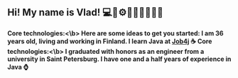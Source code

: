 ## Hi! My name is Vlad! 💻🧠⚙️🚀💡🔧🎯🔥🌐
<b>Core technologies:<\b>
Here are some ideas to get you started:
I am 36 years old, living and working in Finland.
I learn Java at [Job4j](https://job4j.ru/) ☕
<b>Core technologies:<\b>
I graduated with honors as an engineer from a university in Saint Petersburg.
I have one and a half years of experience in Java ⌚

<!--
**vvbudnichenko/vvbudnichenko** is a ✨ _special_ ✨ repository because its `README.md` (this file) appears on your GitHub profile.



- 🔭 I’m currently working on ...
- 🌱 I’m currently learning ...
- 👯 I’m looking to collaborate on ...
- 🤔 I’m looking for help with ...
- 💬 Ask me about ...
- 📫 How to reach me: ...
- 😄 Pronouns: ...
- ⚡ Fun fact: ...
-->
